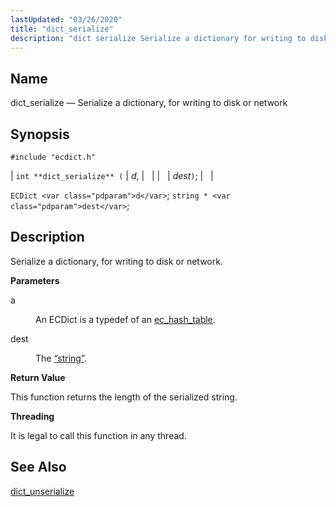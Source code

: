 ```yaml
---
lastUpdated: "03/26/2020"
title: "dict_serialize"
description: "dict serialize Serialize a dictionary for writing to disk or network int dict serialize d dest EC Dict d string dest Serialize a dictionary for writing to disk or network a An EC Dict is a typedef of an ec hash table dest The Section 68 85 string This function..."
---
```


<a name="apis.dict_serialize"></a> 
## Name

dict_serialize — Serialize a dictionary, for writing to disk or network

## Synopsis

`#include "ecdict.h"`

| `int **dict_serialize** (` | <var class="pdparam">d</var>, |   |
|   | <var class="pdparam">dest</var>`)`; |   |

`ECDict <var class="pdparam">d</var>`;
`string * <var class="pdparam">dest</var>`;<a name="idp50110352"></a> 
## Description

Serialize a dictionary, for writing to disk or network.

**<a name="idp50111584"></a> Parameters**

<dl class="variablelist">

<dt>a</dt>

<dd>

An ECDict is a typedef of an [ec_hash_table](/momentum/3/3-api/structs-ec-hash-table).

</dd>

<dt>dest</dt>

<dd>

The [“string”](/momentum/3/3-api/structs-string).

</dd>

</dl>

**<a name="idp50117392"></a> Return Value**

This function returns the length of the serialized string.

**<a name="idp50118336"></a> Threading**

It is legal to call this function in any thread.

<a name="idp50119440"></a> 
## See Also

[dict_unserialize](/momentum/3/3-api/apis-dict-unserialize)